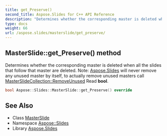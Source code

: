 ```yaml
---
title: get_Preserve()
second_title: Aspose.Slides for C++ API Reference
description: "Determines whether the corresponding master is deleted when all the slides that follow that master are deleted. Note: Aspose.Slides will never remove any unused master by itself, to actually remove unused masters call MasterSlideCollection::RemoveUnused Read bool."
type: docs
weight: 66
url: /aspose.slides/masterslide/get_preserve/
---
```

## MasterSlide::get_Preserve() method


Determines whether the corresponding master is deleted when all the slides that follow that master are deleted. Note: [Aspose.Slides](../../) will never remove any unused master by itself, to actually remove unused masters call [MasterSlideCollection::RemoveUnused](../../masterslidecollection/removeunused/) Read **bool**.

```cpp
bool Aspose::Slides::MasterSlide::get_Preserve() override
```

## See Also

* Class [MasterSlide](../)
* Namespace [Aspose::Slides](../../)
* Library [Aspose.Slides](../../../)